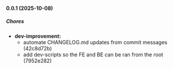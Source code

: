 #### 0.0.1 (2025-10-08)

##### Chores

* **dev-improvement:**
  *  automate CHANGELOG.md updates from commit messages (42c8d72b)
  *  add dev-scripts so the FE and BE can be ran from the root (7952e282)

